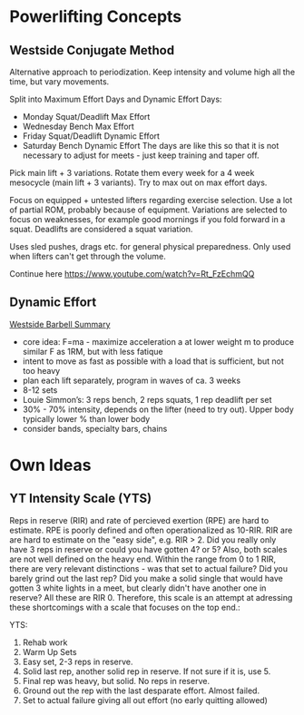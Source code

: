 # Powerlifting Concepts
## Westside Conjugate Method
Alternative approach to periodization. Keep intensity and volume high all the time, but vary movements.

Split into Maximum Effort Days and Dynamic Effort Days:
- Monday Squat/Deadlift Max Effort
- Wednesday Bench Max Effort
- Friday Squat/Deadlift Dynamic Effort
- Saturday Bench Dynamic Effort
The days are like this so that it is not necessary to adjust for meets - just keep training and taper off.

Pick main lift + 3 variations. Rotate them every week for a 4 week mesocycle (main lift + 3 variants). Try to max out on max effort days. 

Focus on equipped + untested lifters regarding exercise selection. Use a lot of partial ROM, probably because of equipment.
Variations are selected to focus on weaknesses, for example good mornings if you fold forward in a squat. Deadlifts are considered a squat variation.

Uses sled pushes, drags etc. for general physical preparedness. Only used when lifters can't get through the volume.

Continue here https://www.youtube.com/watch?v=Rt_FzEchmQQ

## Dynamic Effort
[Westside Barbell Summary](https://www.westside-barbell.com/blogs/the-blog/starting-conjugate-dynamic-effort)
- core idea: F=ma - maximize acceleration a at lower weight m to produce similar F as 1RM, but with less fatique
- intent to move as fast as possible with a load that is sufficient, but not too heavy
- plan each lift separately, program in waves of ca. 3 weeks
- 8-12 sets
- Louie Simmon’s: 3 reps bench, 2 reps squats, 1 rep deadlift per set
- 30% - 70% intensity, depends on the lifter (need to try out). Upper body typically lower % than lower body
- consider bands, specialty bars, chains


# Own Ideas
## YT Intensity Scale (YTS)
Reps in reserve (RIR) and rate of percieved exertion (RPE) are hard to estimate. RPE is poorly defined and often operationalized as 10-RIR.
RIR are are hard to estimate on the "easy side", e.g. RIR > 2. Did you really only have 3 reps in reserve or could you have gotten 4? or 5?
Also, both scales are not well defined on the heavy end. Within the range from 0 to 1 RIR, there are very relevant distinctions - was that set to actual failure?
Did you barely grind out the last rep? Did you make a solid single that would have gotten 3 white lights in a meet, but clearly didn't have another one in reserve? All these are RIR 0.
Therefore, this scale is an attempt at adressing these shortcomings with a scale that focuses on the top end.:

YTS:
1. Rehab work
2. Warm Up Sets
3. Easy set, 2-3 reps in reserve.
4. Solid last rep, another solid rep in reserve. If not sure if it is, use 5.
5. Final rep was heavy, but solid. No reps in reserve.
6. Ground out the rep with the last desparate effort. Almost failed.
7. Set to actual failure giving all out effort (no early quitting allowed)
